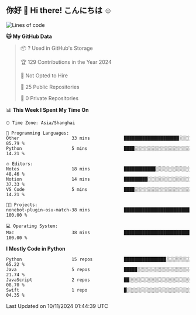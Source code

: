 ## 你好 👋 Hi there! こんにちは ☺️

<!--START_SECTION:waka-->
![Lines of code](https://img.shields.io/badge/From%20Hello%20World%20I%27ve%20Written-8.6%20thousand%20lines%20of%20code-blue)

**🐱 My GitHub Data** 

> 📦 ? Used in GitHub's Storage 
 > 
> 🏆 129 Contributions in the Year 2024
 > 
> 🚫 Not Opted to Hire
 > 
> 📜 25 Public Repositories 
 > 
> 🔑 0 Private Repositories 
 > 
📊 **This Week I Spent My Time On** 

```text
🕑︎ Time Zone: Asia/Shanghai

💬 Programming Languages: 
Other                    33 mins             █████████████████████░░░░   85.79 % 
Python                   5 mins              ████░░░░░░░░░░░░░░░░░░░░░   14.21 % 

🔥 Editors: 
Notes                    18 mins             ████████████░░░░░░░░░░░░░   48.46 % 
Notion                   14 mins             █████████░░░░░░░░░░░░░░░░   37.33 % 
VS Code                  5 mins              ████░░░░░░░░░░░░░░░░░░░░░   14.21 % 

🐱‍💻 Projects: 
nonebot-plugin-osu-match-38 mins             █████████████████████████   100.00 % 

💻 Operating System: 
Mac                      38 mins             █████████████████████████   100.00 % 
```

**I Mostly Code in Python** 

```text
Python                   15 repos            ████████████████░░░░░░░░░   65.22 % 
Java                     5 repos             █████░░░░░░░░░░░░░░░░░░░░   21.74 % 
JavaScript               2 repos             ██░░░░░░░░░░░░░░░░░░░░░░░   08.70 % 
Swift                    1 repo              █░░░░░░░░░░░░░░░░░░░░░░░░   04.35 % 
```




 Last Updated on 10/11/2024 01:44:39 UTC
<!--END_SECTION:waka-->